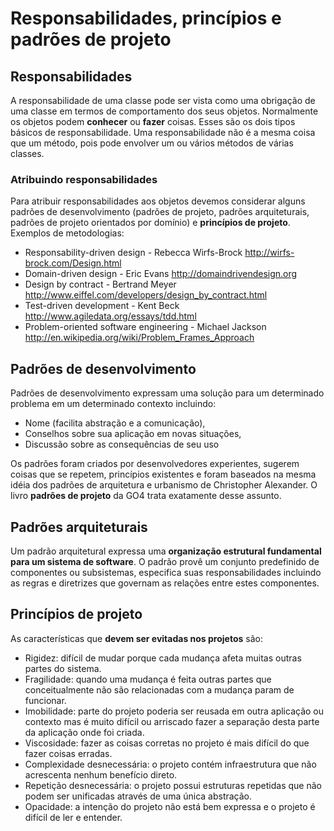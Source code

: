 # Responsabilidades, princípios e padrões de projeto

## Responsabilidades

A responsabilidade de uma classe pode ser vista como uma obrigação de uma classe em termos de comportamento dos seus objetos. Normalmente os objetos podem **conhecer** ou **fazer** coisas. Esses são os dois tipos básicos de responsabilidade. Uma responsabilidade não é a mesma coisa que um método, pois pode envolver um ou vários métodos de várias classes.

### Atribuindo responsabilidades

Para atribuir responsabilidades aos objetos devemos considerar alguns padrões de desenvolvimento (padrões de projeto, padrões arquiteturais, padrões de projeto orientados por domínio) e **princípios de projeto**. Exemplos de metodologias:

- Responsability-driven design - Rebecca Wirfs-Brock  http://wirfs-brock.com/Design.html
- Domain-driven design - Eric Evans  http://domaindrivendesign.org
- Design by contract - Bertrand Meyer  http://www.eiffel.com/developers/design_by_contract.html
- Test-driven development - Kent Beck http://www.agiledata.org/essays/tdd.html
- Problem-oriented software engineering - Michael Jackson http://en.wikipedia.org/wiki/Problem_Frames_Approach

## Padrões de desenvolvimento

Padrões de desenvolvimento expressam uma solução para um determinado problema em um determinado contexto incluindo:

- Nome (facilita abstração e a comunicação),
- Conselhos sobre sua aplicação em novas situações,
- Discussão sobre as consequências de seu uso

Os padrões foram criados por desenvolvedores experientes, sugerem coisas que se repetem, princípios existentes e foram baseados na mesma idéia dos padrões de arquitetura e urbanismo de Christopher Alexander. O livro **padrões de projeto** da GO4 trata exatamente desse assunto.

## Padrões arquiteturais

Um padrão arquitetural expressa uma **organização estrutural fundamental para um sistema de software**. O padrão provê um conjunto predefinido de componentes ou subsistemas, especifica suas responsabilidades incluindo as regras e diretrizes que governam as relações entre estes componentes.  

## Princípios de projeto

As características que **devem ser evitadas nos projetos** são:

- Rigidez: difícil de mudar porque cada mudança afeta muitas outras partes do sistema.
- Fragilidade: quando uma mudança é feita outras partes que conceitualmente não são relacionadas com a mudança param de funcionar.
- Imobilidade: parte do projeto poderia ser reusada em outra aplicação ou contexto mas é muito difícil ou arriscado fazer a separação desta parte da aplicação onde foi criada.
- Viscosidade: fazer as coisas corretas no projeto é mais difícil do que fazer coisas erradas.
- Complexidade desnecessária: o projeto contém infraestrutura que não acrescenta nenhum benefício direto.
- Repetição desnecessária: o projeto possui estruturas repetidas que não podem ser unificadas através de uma única abstração.
- Opacidade: a intenção do projeto não está bem expressa e o projeto é difícil de ler e entender.   
